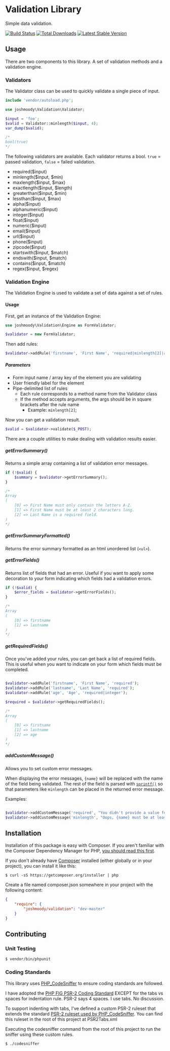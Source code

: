 # Validation Library

Simple data validation.

[![Build Status](https://travis-ci.org/joshmoody/validation.png?branch=master)](https://travis-ci.org/joshmoody/validation) [![Total Downloads](https://poser.pugx.org/joshmoody/validation/downloads.png)](https://packagist.org/packages/joshmoody/validation) [![Latest Stable Version](https://poser.pugx.org/joshmoody/validation/v/stable.png)](https://packagist.org/packages/joshmoody/validation)

## Usage
There are two components to this library. A set of validation methods and a validation engine.

### Validators

The Validator class can be used to quickly validate a single piece of input.

``` php
include 'vendor/autoload.php';

use joshmoody\Validation\Validator;

$input = 'foo';
$valid = Validator::minlength($input, 4);
var_dump($valid);

/*
bool(true)
*/
```

The following validators are available. Each validator returns a bool. `true` = passed validation, `false` = failed validation.

- required($input)
- minlength($input, $min)
- maxlength($input, $max)
- exactlength($input, $length)
- greaterthan($input, $min)
- lessthan($input, $max)
- alpha($input)
- alphanumeric($input)
- integer($input)
- float($input)
- numeric($input)
- email($input)
- url($input)
- phone($input)
- zipcode($input)
- startswith($input, $match)
- endswith($input, $match)
- contains($input, $match)
- regex($input, $regex)

### Validation Engine
The Validation Engine is used to validate a set of data against a set of rules.

#### Usage
First, get an instance of the Validation Engine:

``` php
use joshmoody\Validation\Engine as FormValidator;

$validator = new FormValidator;
```

Then add rules:

``` php
$validator->addRule('firstname', 'First Name', 'required|minlength[2]|alpha');
```
##### Parameters

- Form input name / array key of the element you are validating
- User friendly label for the element
- Pipe-delimited list of rules
	- Each rule corresponds to a method name from the Validator class
	- If the method accepts arguments, the args should be in square brackets after the rule name
		- Example: `minlength[2]`;

Now you can get a validation result.

``` php
$valid = $validator->validate($_POST);
```

There are a couple utilities to make dealing with validation results easier.

##### getErrorSummary()
Returns a simple array containing a list of validation error messages.

``` php
if (!$valid) {
	$summary = $validator->getErrorSummary();
}

/*
Array
(
	[0] => First Name must only contain the letters A-Z.
	[1] => First Name must be at least 2 characters long.
	[2] => Last Name is a required field.
)
*/
```

##### getErrorSummaryFormatted()
Returns the error summary formatted as an html unordered list (`<ul>`).

##### getErrorFields()
Returns list of fields that had an error. Useful if you want to apply some decoration to your form indicating which fields had a validation errors.

``` php
if (!$valid) {
	$error_fields = $validator->getErrorFields();
}

/*
Array
(
	[0] => firstname
	[1] => lastname
)
*/
```

##### getRequiredFields()
Once you've added your rules, you can get back a list of required fields. This is useful when you want to indicate on your form
which fields must be completed.

``` php

$validator->addRule('firstname', 'First Name', 'required');
$validator->addRule('lastname', 'Last Name', 'required');
$validator->addRule('age', 'Age', 'required|integer');

$required = $validator->getRequiredFields();

/*
Array
(
	[0] => firstname
	[1] => lastname
	[2] => age
)
*/
```

##### addCustomMessage()
Allows you to set custom error messages.

When displaying the error messages, `{name}` will be replaced with the name of the field being validated. The rest of the field
is parsed with [`sprintf()`](http://php.net/sprintf) so that parameters like `minlength` can be placed in the returned error message.

Examples:

``` php

$validator->addCustomMessage('required', "You didn't provide a value for {name}!");
$validator->addCustomMessage('minlength', "Oops, {name} must be at least %d characters long.");
```


## Installation
Installation of this package is easy with Composer. If you aren't familiar with the Composer Dependency Manager for PHP, [you should read this first](https://getcomposer.org/doc/00-intro.md).

If you don't already have [Composer](https://getcomposer.org) installed (either globally or in your project), you can install it like this:

	$ curl -sS https://getcomposer.org/installer | php

Create a file named composer.json somewhere in your project with the following content:

``` json
{
	"require": {
		"joshmoody/validation": "dev-master"
	}
}
```


## Contributing

### Unit Testing

``` bash
$ vendor/bin/phpunit
```

### Coding Standards
This library uses [PHP_CodeSniffer](http://www.squizlabs.com/php-codesniffer) to ensure coding standards are followed.

I have adopted the [PHP FIG PSR-2 Coding Standard](http://www.php-fig.org/psr/psr-2/) EXCEPT for the tabs vs spaces for indentation rule. PSR-2 says 4 spaces. I use tabs. No discussion.

To support indenting with tabs, I've defined a custom PSR-2 ruleset that extends the standard [PSR-2 ruleset used by PHP_CodeSniffer](https://github.com/squizlabs/PHP_CodeSniffer/blob/master/CodeSniffer/Standards/PSR2/ruleset.xml). You can find this ruleset in the root of this project at PSR2Tabs.xml

Executing the codesniffer command from the root of this project to run the sniffer using these custom rules.

``` bash
$ ./codesniffer
```
